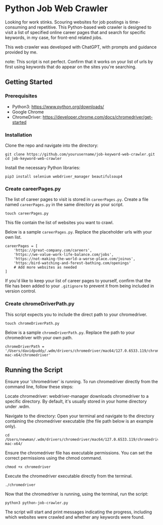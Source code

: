 # Python Job Web Crawler

Looking for work stinks. Scouring websites for job postings is time-consuming and repetitive. This Python-based web crawler is designed to visit a list of specified online career pages that and search for specific keywords, in my case, for front-end related jobs.

This web crawler was developed with ChatGPT, with prompts and guidance provided by me.

note: This script is not perfect. Confirm that it works on your list of urls by first using keywords that do appear on the sites you're searching.

## Getting Started

### Prerequisites
- Python3: https://www.python.org/downloads/
- Google Chrome
- ChromeDriver: https://developer.chrome.com/docs/chromedriver/get-started

### Installation
Clone the repo and navigate into the directory:

```
git clone https://github.com/yourusername/job-keyword-web-crawler.git
cd job-keyword-web-crawler
```

Install the necessary Python libraries:
```
pip3 install selenium webdriver_manager beautifulsoup4
```

### Create careerPages.py
The list of career pages to visit is stored in `careerPages.py`.
Create a file named `careerPages.py` in the same directory as your script. 

```
touch careerPages.py
```

This file contain the list of websites you want to crawl. 

Below is a sample `careerPages.py`. Replace the placeholder urls with your own list.

```
careerPages = [
    'https://great-company.com/careers',
    'https://we-value-work-life-balance.com/jobs',
    'https://not-making-the-world-a-worse-place.com/joinus',
    'https:/bird-watching-and-forest-bathing.com/openings'
    # Add more websites as needed
]
```

If you'd like to keep your list of career pages to yourself, confirm that the file has been added to your `.gitignore` to prevent it from being included in version control.

### Create chromeDriverPath.py

This script expects you to include the direct path to your chromedriver.
```
touch chromeDriverPath.py
```

Below is a sample `chromeDriverPath.py`. Replace the path to your chromedriver with your own path.
```
chromeDriverPath = '/Users/davidpuddy/.wdm/drivers/chromedriver/mac64/127.0.6533.119/chromedriver-mac-x64/chromedriver'
```

## Running the Script

Ensure your 'chromedriver' is running.
To run chromedriver directly from the command line, follow these steps:

Locate chromedriver:
webdriver-manager downloads chromedriver to a specific directory. By default, it's usually stored in your home directory under .wdm.

Navigate to the directory:
Open your terminal and navigate to the directory containing the chromedriver executable (the file path below is an example only).
```
cd /Users/newman/.wdm/drivers/chromedriver/mac64/127.0.6533.119/chromedriver-mac-x64/
```

Ensure the chromedriver file has executable permissions. You can set the correct permissions using the chmod command.
```
chmod +x chromedriver
```

Execute the chromedriver executable directly from the terminal.
```
./chromedriver
```

Now that the chromedriver is running, using the terminal, run the script:

```
python3 python-job-crawler.py
```
The script will start and print messages indicating the progress, including which websites were crawled and whether any keywords were found.

